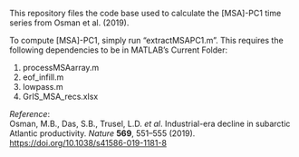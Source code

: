 This repository files the code base used to calculate the [MSA]-PC1 time series from Osman et al. (2019). <br>

To compute [MSA]-PC1, simply run “extractMSAPC1.m”.  This requires the following dependencies to be in MATLAB’s Current Folder:<br>
1. processMSAarray.m <br>
2. eof_infill.m <br>
3. lowpass.m <br>
4. GrIS_MSA_recs.xlsx <br>

*Reference*: <br>
Osman, M.B., Das, S.B., Trusel, L.D. *et al*. Industrial-era decline in subarctic Atlantic productivity. *Nature* **569**, 551–555 (2019). https://doi.org/10.1038/s41586-019-1181-8

